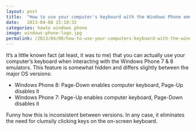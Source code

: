 ```yaml
---
layout: post
title:  "How to use your computer's keyboard with the Windows Phone emulators"
date:   2013-04-08 15:18:32
categories: howto windows phone
image: windows-phone-logo.jpg
permalink: /2013/04/08/how-to-use-your-computers-keyboard-with-the-windows-phone-emulators
---
```


It’s a little known fact (at least, it was to me) that you can actually use your computer’s keyboard when interacting with the Windows Phone 7 & 8 emulators. This feature is somewhat hidden and differs slightly between the major OS versions:

* Windows Phone 8: Page-Down enables computer keyboard, Page-Up disables it
* Windows Phone 7: Page-Up enables computer keyboard, Page-Down disables it

Funny how this is inconsistent between versions. In any case, it eliminates the need for clumsily clicking keys on the on-screen keyboard.